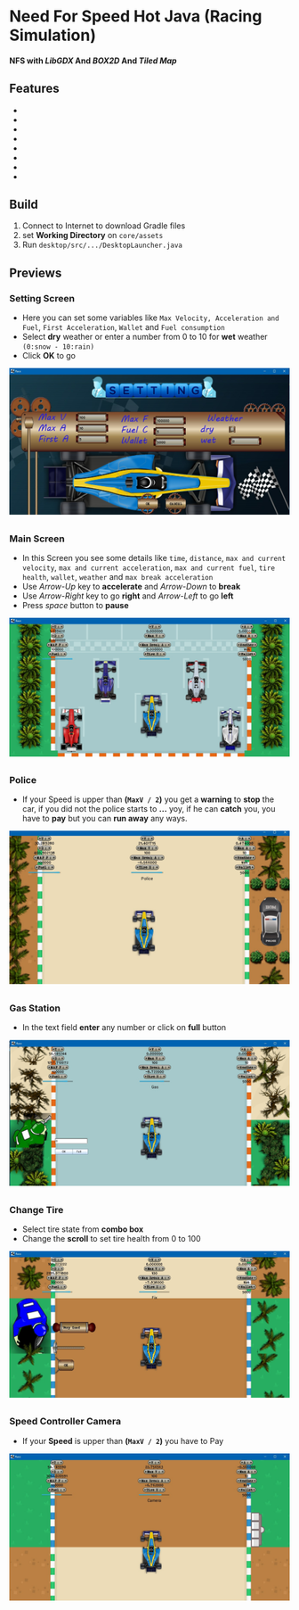 # Need For Speed Hot Java (Racing Simulation)
#### NFS with _LibGDX_ And _BOX2D_ And _Tiled Map_

## Features 
*
*
*
*
*
*
*
*

## Build
1. Connect to Internet to download Gradle files
2. set **Working Directory** on ` core/assets `
3. Run ` desktop/src/.../DesktopLauncher.java `

## Previews

### Setting Screen
* Here you can set some variables like ` Max Velocity, Acceleration and Fuel `, ` First Acceleration `, ` Wallet ` and ` Fuel consumption `
* Select **dry** weather or enter a number from 0 to 10 for **wet** weather ` (0:snow - 10:rain) `
* Click **OK** to go 

![Setting Screen](./previews/1.jpg)
##





### Main Screen
* In this Screen you see some details like ` time `, ` distance `, ` max and current velocity `, ` max and current acceleration `, ` max and current fuel `, ` tire health `, ` wallet `, ` weather ` and ` max break acceleration ` 
* Use _Arrow-Up_ key to **accelerate** and _Arrow-Down_ to **break**
* Use _Arrow-Right_ key to go **right** and _Arrow-Left_ to go **left**
* Press _space_ button to **pause**

![Main Screen](./previews/2.jpg)
##





### Police
* If your Speed is upper than **(`MaxV / 2`)** you get a **warning** to **stop** the car, if you did not the police starts to **...** yoy, if he can **catch** you, you have to **pay** but you can **run away** any ways.

![Police](./previews/3.jpg)
##





### Gas Station
* In the text field **enter** any number or click on **full** button

![Gas Station](./previews/4.jpg)
##





### Change Tire
* Select tire state from **combo box**
* Change the **scroll** to set tire health from 0 to 100

![Change Tire](./previews/5.jpg)
##





### Speed Controller Camera
* If your **Speed** is upper than **(`MaxV / 2`)** you have to Pay

![Speed Controller Camera](./previews/6.jpg)
